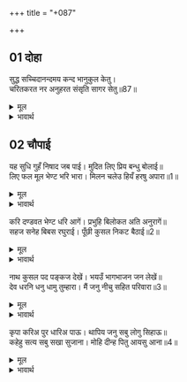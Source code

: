 +++
title = "+087"

+++


## 01 दोहा
सुद्ध सच्चिदानन्दमय कन्द भानुकुल केतु।  
चरितकरत नर अनुहरत संसृति सागर सेतु॥87॥  

<details><summary>मूल</summary>

सुद्ध सच्चिदानन्दमय कन्द भानुकुल केतु।  
चरितकरत नर अनुहरत संसृति सागर सेतु॥87॥  
</details>

<details><summary>भावार्थ</summary>

शुद्ध (प्रकृतिजन्य त्रिगुणों से रहित, मायातीत दिव्य मङ्गलविग्रह) सच्चिदानन्द-कन्द स्वरूप सूर्य कुल के ध्वजा रूप भगवान श्री रामचन्द्रजी मनुष्यों के सदृश ऐसे चरित्र करते हैं, जो संसार रूपी समुद्र के पार उतरने के लिए पुल के समान हैं॥87॥  
</details>





## 02 चौपाई
यह सुधि गुहँ निषाद जब पाई। मुदित लिए प्रिय बन्धु बोलाई॥  
लिए फल मूल भेण्ट भरि भारा। मिलन चलेउ हियँ हरषु अपारा॥1॥  

<details><summary>मूल</summary>

यह सुधि गुहँ निषाद जब पाई। मुदित लिए प्रिय बन्धु बोलाई॥  
लिए फल मूल भेण्ट भरि भारा। मिलन चलेउ हियँ हरषु अपारा॥1॥  
</details>

<details><summary>भावार्थ</summary>

जब निषादराज गुह ने यह खबर पाई, तब आनन्दित होकर उसने अपने प्रियजनों और भाई-बन्धुओं को बुला लिया और भेण्ट देने के लिए फल, मूल (कन्द) लेकर और उन्हें भारों (बहँगियों) में भरकर मिलने के लिए चला। उसके हृदय में हर्ष का पार नहीं था॥1॥  
</details>

करि दण्डवत भेण्ट धरि आगें। प्रभुहि बिलोकत अति अनुरागें॥  
सहज सनेह बिबस रघुराई। पूँछी कुसल निकट बैठाई॥2॥  

<details><summary>मूल</summary>

करि दण्डवत भेण्ट धरि आगें। प्रभुहि बिलोकत अति अनुरागें॥  
सहज सनेह बिबस रघुराई। पूँछी कुसल निकट बैठाई॥2॥  
</details>

<details><summary>भावार्थ</summary>

दण्डवत करके भेण्ट सामने रखकर वह अत्यन्त प्रेम से प्रभु को देखने लगा। श्री रघुनाथजी ने स्वाभाविक स्नेह के वश होकर उसे अपने पास बैठाकर कुशल पूछी॥2॥  
</details>

नाथ कुसल पद पङ्कज देखें। भयउँ भागभाजन जन लेखें॥  
देव धरनि धनु धामु तुम्हारा। मैं जनु नीचु सहित परिवारा॥3॥  

<details><summary>मूल</summary>

नाथ कुसल पद पङ्कज देखें। भयउँ भागभाजन जन लेखें॥  
देव धरनि धनु धामु तुम्हारा। मैं जनु नीचु सहित परिवारा॥3॥  
</details>

<details><summary>भावार्थ</summary>

निषादराज ने उत्तर दिया- हे नाथ! आपके चरणकमल के दर्शन से ही कुशल है (आपके चरणारविन्दों के दर्शन कर) आज मैं भाग्यवान पुरुषों की गिनती में आ गया। हे देव! यह पृथ्वी, धन और घर सब आपका है। मैं तो परिवार सहित आपका नीच सेवक हूँ॥3॥  
</details>

कृपा करिअ पुर धारिअ पाऊ। थापिय जनु सबु लोगु सिहाऊ॥  
कहेहु सत्य सबु सखा सुजाना। मोहि दीन्ह पितु आयसु आना॥4॥  

<details><summary>मूल</summary>

कृपा करिअ पुर धारिअ पाऊ। थापिय जनु सबु लोगु सिहाऊ॥  
कहेहु सत्य सबु सखा सुजाना। मोहि दीन्ह पितु आयसु आना॥4॥  
</details>

<details><summary>भावार्थ</summary>

अब कृपा करके पुर (श्रृङ्गवेरपुर) में पधारिए और इस दास की प्रतिष्ठा बढाइए, जिससे सब लोग मेरे भाग्य की बडाई करें। श्री रामचन्द्रजी ने कहा- हे सुजान सखा! तुमने जो कुछ कहा सब सत्य है, परन्तु पिताजी ने मुझको और ही आज्ञा दी है॥4॥  
</details>

